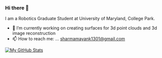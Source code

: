 ### Hi there 👋


I am a Robotics Graduate Student at University of Maryland, College Park.


- 🔭 I’m currently working on creating surfaces for 3d point clouds and 3d image reconstruction
- 📫 How to reach me: ... sharmamayank1301@gmail.com


[![My GitHub Stats](https://github-readme-stats.vercel.app/api/?username=mayankysharma&count_private=true&theme=tokyonight&showicons=true)](https://github-readme-stats.vercel.app/api/?username=mayankysharma&count_private=true&theme=tokyonight&showicons=true) 
